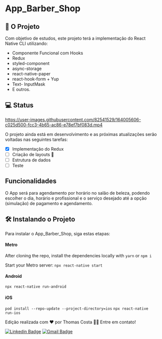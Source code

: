 # App_Barber_Shop

## 🚀 O Projeto 
Com objetivo de estudos, este projeto terá a implementação do React Native CLI utilizando:
- Componente Funcional com Hooks
- Redux
- styled-component
- async-storage
- react-native-paper
- react-hook-form + Yup
- Text- InputMask
- E outros.


## 💻 Status







https://user-images.githubusercontent.com/82541529/164005606-c025d500-fcc3-4b65-ac86-e78ef7bf083d.mp4





O projeto ainda está em desenvolvimento e as próximas atualizações serão voltadas nas seguintes tarefas:
- [x] Implementação do Redux 
- [ ] Criação de layouts 🚧 
- [ ] Estrutura de dados
- [ ] Teste

## Funcionalidades
O App será para agendamento por horário no salão de beleza, podendo escolher o dia, horário e profissional e o serviço desejado até a opção (simulação) de pagamento e agendamento.


## 🛠 Instalando o Projeto
Para instalar o App_Barber_Shop, siga estas etapas:

#### Metro
After cloning the repo, install the dependencies locally with `yarn` or `npm i`

Start your Metro server:
`npx react-native start`

#### Android
`npx react-native run-android`

#### iOS
`pod install --repo-update --project-directory=ios`
`npx react-native run-ios`


Edição realizada com ❤️ por Thomas Costa 👋🏽 Entre em contato!

[![Linkedin Badge](https://img.shields.io/badge/-Thomas-blue?style=flat-square&logo=Linkedin&logoColor=white&link=https://www.linkedin.com/in/tgmarinho/)](https://www.linkedin.com/in/thomasjeffcosta/) 
[![Gmail Badge](https://img.shields.io/badge/-thomas.jeffcosta@gmail.com-c14438?style=flat-square&logo=Gmail&logoColor=white&link=mailto:thomas.jeffcosta@gmail.com)](mailto:thomas.jeffcosta@gmail.com)
